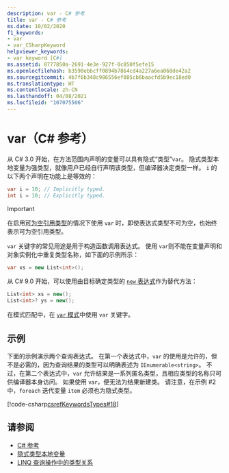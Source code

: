 ```yaml
---
description: var - C# 参考
title: var - C# 参考
ms.date: 10/02/2020
f1_keywords:
- var
- var_CSharpKeyword
helpviewer_keywords:
- var keyword [C#]
ms.assetid: 0777850a-2691-4e3e-927f-0c850f5efe15
ms.openlocfilehash: b3590ebbcff0894b7864cd4a227a6ea068de42a2
ms.sourcegitcommit: 4b7f6b348c986556ef805cb6baacfd5b9ec18ed0
ms.translationtype: HT
ms.contentlocale: zh-CN
ms.lasthandoff: 04/08/2021
ms.locfileid: "107075506"
---
```

# <a name="var-c-reference"></a>var（C# 参考）

从 C# 3.0 开始，在方法范围内声明的变量可以具有隐式“类型”`var`。 隐式类型本地变量为强类型，就像用户已经自行声明该类型，但编译器决定类型一样。 `i` 的以下两个声明在功能上是等效的：

```csharp
var i = 10; // Implicitly typed.
int i = 10; // Explicitly typed.
```

> [!IMPORTANT]
> 在启用[可为空引用类型](../builtin-types/nullable-reference-types.md)的情况下使用 `var` 时，即使表达式类型不可为空，也始终表示可为空引用类型。

`var` 关键字的常见用途是用于构造函数调用表达式。 使用 `var`则不能在变量声明和对象实例化中重复类型名称，如下面的示例所示：

```csharp
var xs = new List<int>();
```

从 C# 9.0 开始，可以使用由目标确定类型的 [`new` 表达式](../operators/new-operator.md)作为替代方法：

```csharp
List<int> xs = new();
List<int>? ys = new();
```

在模式匹配中，在 [`var` 模式](../operators/patterns.md#var-pattern)中使用 `var` 关键字。

## <a name="example"></a>示例

下面的示例演示两个查询表达式。 在第一个表达式中，`var` 的使用是允许的，但不是必需的，因为查询结果的类型可以明确表述为 `IEnumerable<string>`。 不过，在第二个表达式中，`var` 允许结果是一系列匿名类型，且相应类型的名称只可供编译器本身访问。 如果使用 `var`，便无法为结果新建类。 请注意，在示例 #2 中，`foreach` 迭代变量 `item` 必须也为隐式类型。

[!code-csharp[csrefKeywordsTypes#18](~/samples/snippets/csharp/VS_Snippets_VBCSharp/csrefKeywordsTypes/CS/keywordsTypes.cs#18)]

## <a name="see-also"></a>请参阅

- [C# 参考](../index.md)
- [隐式类型本地变量](../../programming-guide/classes-and-structs/implicitly-typed-local-variables.md)
- [LINQ 查询操作中的类型关系](../../programming-guide/concepts/linq/type-relationships-in-linq-query-operations.md)
